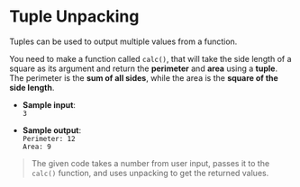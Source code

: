 # Tuple Unpacking

Tuples can be used to output multiple values from a function.

You need to make a function called `calc()`, that will take the side length of a square as its argument and return the **perimeter** and **area** using a **tuple**. The perimeter is the **sum of all sides**, while the area is the **square of the side length**.

- **Sample input**:  
`3`

- **Sample output**:  
`Perimeter: 12`  
`Area: 9`  

>The given code takes a number from user input, passes it to the `calc()` function, and uses unpacking to get the returned values.